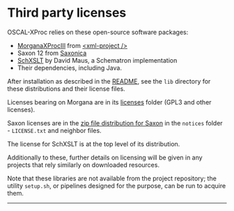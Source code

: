 # Third party licenses

OSCAL-XProc relies on these open-source software packages:

- [MorganaXProcIII](https://www.xml-project.com/morganaxproc-iiise.html) from [&lt;xml-project />](https://www.xml-project.com)
- Saxon 12 from [Saxonica](https://www.saxonica.com/)
- [SchXSLT](https://github.com/schxslt/schxslt) by David Maus, a Schematron implementation
- Their dependencies, including Java.

After installation as described in the [README](README.md), see the `lib` directory for these distributions and their license files.

Licenses bearing on Morgana are in its [licenses](lib/MorganaXProc-IIIse-1.3.7/licences/) folder (GPL3 and other licenses).

Saxon licenses are in the [zip file distribution for Saxon](lib/SaxonHE12-3J.zip) in the `notices` folder - `LICENSE.txt` and neighbor files.

The license for SchXSLT is at the top level of its distribution.

Additionally to these, further details on licensing will be given in any projects that rely similarly on downloaded resources.

Note that these libraries are not available from the project repository; the utility `setup.sh`, or pipelines designed for the purpose, can be run to acquire them.

---
